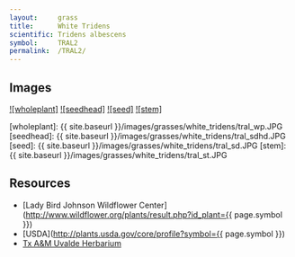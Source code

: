 ```yaml
---
layout:     grass
title:      White Tridens
scientific: Tridens albescens
symbol:     TRAL2
permalink:  /TRAL2/
---
```


## Images

[![wholeplant]][uvtamu_TRAL2_wholeplant]
[![seedhead]][uvtamu_TRAL2_seedhead]
[![seed]][uvtamu_TRAL2_seed]
[![stem]][uvtamu_TRAL2_stem]

[wholeplant]: {{ site.baseurl }}/images/grasses/white_tridens/tral_wp.JPG
[seedhead]: {{ site.baseurl }}/images/grasses/white_tridens/tral_sdhd.JPG
[seed]: {{ site.baseurl }}/images/grasses/white_tridens/tral_sd.JPG
[stem]: {{ site.baseurl }}/images/grasses/white_tridens/tral_st.JPG

[uvtamu_TRAL2_wholeplant]: http://uvalde.tamu.edu/herbarium/grasses-commom-index/white-tridens/tral_wp "Christine Thompson, Tx A&M Uvalde Herbarium"
[uvtamu_TRAL2_seedhead]: http://uvalde.tamu.edu/herbarium/grasses-commom-index/white-tridens/tral_sdhd "Christine Thompson, Tx A&M Uvalde Herbarium"
[uvtamu_TRAL2_seed]: http://uvalde.tamu.edu/herbarium/grasses-commom-index/white-tridens/tral_sd "Christine Thompson, Tx A&M Uvalde Herbarium"
[uvtamu_TRAL2_stem]: http://uvalde.tamu.edu/herbarium/grasses-commom-index/white-tridens/tral_st "Christine Thompson, Tx A&M Uvalde Herbarium"


## Resources

* [Lady Bird Johnson Wildflower Center](http://www.wildflower.org/plants/result.php?id_plant={{ page.symbol }})
* [USDA](http://plants.usda.gov/core/profile?symbol={{ page.symbol }})
* [Tx A&M Uvalde Herbarium](http://uvalde.tamu.edu/herbarium/grasses-commom-index)

